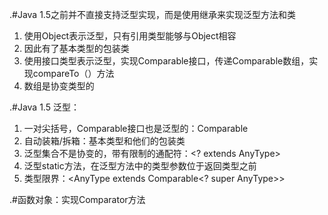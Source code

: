 .#Java 1.5之前并不直接支持泛型实现，而是使用继承来实现泛型方法和类
1. 使用Object表示泛型，只有引用类型能够与Object相容
2. 因此有了基本类型的包装类
3. 使用接口类型表示泛型，实现Comparable接口，传递Comparable数组，实现compareTo（）方法
4. 数组是协变类型的

.#Java 1.5 泛型：
1. 一对尖括号<AnyType>，Comparable接口也是泛型的：Comparable<AnyType>
2. 自动装箱/拆箱：基本类型和他们的包装类
3. 泛型集合不是协变的，带有限制的通配符：<? extends AnyType>
4. 泛型static方法，在泛型方法中的类型参数位于返回类型之前
5. 类型限界：<AnyType extends Comparable<? super AnyType>>

.#函数对象：实现Comparator<AnyType>方法
